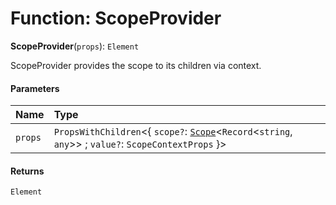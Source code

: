 # Function: ScopeProvider

**ScopeProvider**(`props`): `Element`

ScopeProvider provides the scope to its children via context.

#### Parameters

| Name | Type |
| :------ | :------ |
| `props` | `PropsWithChildren`<{ `scope?`: [`Scope`](/auto-docs/fixed-layout-editor/classes/Scope.md)<`Record`<`string`, `any`>> ; `value?`: `ScopeContextProps`  }> |

#### Returns

`Element`
